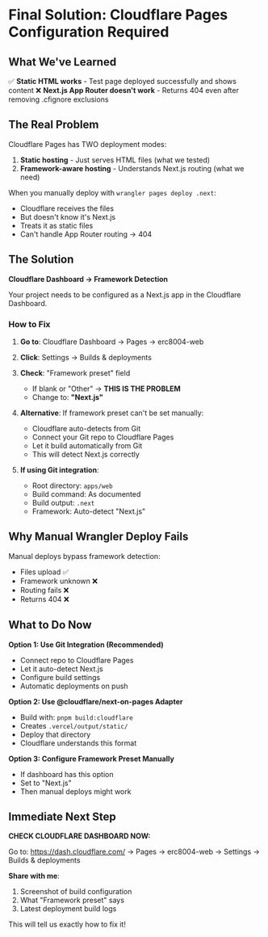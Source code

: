 # Final Solution: Cloudflare Pages Configuration Required

## What We've Learned

✅ **Static HTML works** - Test page deployed successfully and shows content
❌ **Next.js App Router doesn't work** - Returns 404 even after removing .cfignore exclusions

## The Real Problem

Cloudflare Pages has TWO deployment modes:

1. **Static hosting** - Just serves HTML files (what we tested)
2. **Framework-aware hosting** - Understands Next.js routing (what we need)

When you manually deploy with `wrangler pages deploy .next`:
- Cloudflare receives the files
- But doesn't know it's Next.js
- Treats it as static files
- Can't handle App Router routing → 404

## The Solution

**Cloudflare Dashboard → Framework Detection**

Your project needs to be configured as a Next.js app in the Cloudflare Dashboard.

### How to Fix

1. **Go to**: Cloudflare Dashboard → Pages → erc8004-web

2. **Click**: Settings → Builds & deployments

3. **Check**: "Framework preset" field
   - If blank or "Other" → **THIS IS THE PROBLEM**
   - Change to: **"Next.js"**

4. **Alternative**: If framework preset can't be set manually:
   - Cloudflare auto-detects from Git
   - Connect your Git repo to Cloudflare Pages
   - Let it build automatically from Git
   - This will detect Next.js correctly

5. **If using Git integration**:
   - Root directory: `apps/web`
   - Build command: As documented
   - Build output: `.next`
   - Framework: Auto-detect "Next.js"

## Why Manual Wrangler Deploy Fails

Manual deploys bypass framework detection:
- Files upload ✅
- Framework unknown ❌
- Routing fails ❌
- Returns 404 ❌

## What to Do Now

**Option 1: Use Git Integration (Recommended)**
- Connect repo to Cloudflare Pages
- Let it auto-detect Next.js
- Configure build settings
- Automatic deployments on push

**Option 2: Use @cloudflare/next-on-pages Adapter**
- Build with: `pnpm build:cloudflare`
- Creates `.vercel/output/static/`
- Deploy that directory
- Cloudflare understands this format

**Option 3: Configure Framework Preset Manually**
- If dashboard has this option
- Set to "Next.js"
- Then manual deploys might work

## Immediate Next Step

**CHECK CLOUDFLARE DASHBOARD NOW:**

Go to: https://dash.cloudflare.com/
→ Pages → erc8004-web
→ Settings → Builds & deployments

**Share with me**:
1. Screenshot of build configuration
2. What "Framework preset" says
3. Latest deployment build logs

This will tell us exactly how to fix it!

